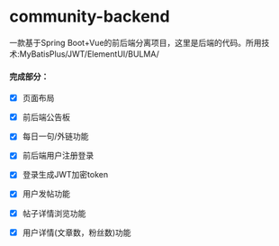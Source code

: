 # community-backend
一款基于Spring Boot+Vue的前后端分离项目，这里是后端的代码。所用技术:MyBatisPlus/JWT/ElementUI/BULMA/

#### 完成部分：

- [x] 页面布局

- [x] 前后端公告板
- [x] 每日一句/外链功能

- [x] 前后端用户注册登录

- [x] 登录生成JWT加密token
- [x] 用户发帖功能
- [x] 帖子详情浏览功能
- [x] 用户详情(文章数，粉丝数)功能
